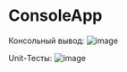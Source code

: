# ConsoleApp

Консольный вывод:
![image](https://github.com/VladHardAndSoftWare/ConsoleApp/assets/42782084/ec4527af-efe9-4c27-b84e-953648111079)



Unit-Тесты:
![image](https://github.com/VladHardAndSoftWare/ConsoleApp/assets/42782084/ea4bd9d5-ea0e-44cc-a4d1-9b8b813a4205)


